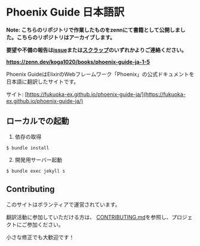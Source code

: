# Phoenix Guide 日本語訳

**Note: こちらのリポジトリで作業したものをzennにて書籍として公開しました。こちらのリポジトリはアーカイブします。**

**要望や不備の報告は[issue](https://github.com/koga1020/phoenix-guide-ja-issues/issues/new/choose)または[スクラップ](https://zenn.dev/koga1020/scraps/9c1c0c322fc5cf)のいずれかよりご連絡ください。**

**https://zenn.dev/koga1020/books/phoenix-guide-ja-1-5**



Phoenix GuideはElixirのWebフレームワーク「Phoenix」の公式ドキュメントを日本語に翻訳したサイトです。

サイト: [https://fukuoka-ex.github.io/phoenix-guide-ja/](https://fukuoka-ex.github.io/phoenix-guide-ja/)

## ローカルでの起動

1. 依存の取得

```shell
$ bundle install
```

2. 開発用サーバー起動

```shell
$ bundle exec jekyll s
```

## Contributing

このサイトはボランティアで運営されています。

翻訳活動に参加していただける方は、 [CONTRIBUTING.md](https://github.com/fukuoka-ex/phoenix-guide-ja/blob/master/docs/CONTRIBUTING.md)を参照し、プロジェクトにご参加ください。

小さな修正でも大歓迎です！
